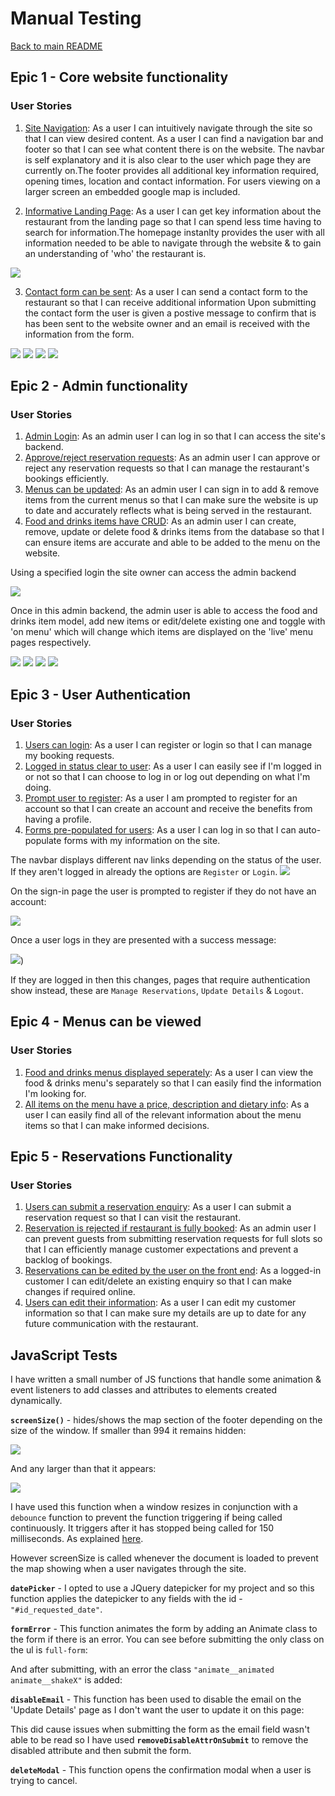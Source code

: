 # Manual Testing

[Back to main README](README.md)

## Epic 1 - Core website functionality

### User Stories

1. [Site Navigation](https://github.com/ExcellentWish/portfolio-project-4/issues/1): As a user I can intuitively navigate through the site so that I can view desired content. As a user I can find a navigation bar and footer so that I can see what content there is on the website. The navbar is self explanatory and it is also clear to the user which page they are currently on.The footer provides all additional key information required, opening times, location and contact information. For users viewing on a larger screen an embedded google map is included. 

2. [Informative Landing Page](https://github.com/ExcellentWish/portfolio-project-4/issues/2): As a user I can get key information about the restaurant from the landing page so that I can spend less time having to search for information.The homepage instanlty provides the user with all information needed to be able to navigate through the website & to gain an understanding of 'who' the restaurant is.
   
![](assets/images/userStory_SiteNav.PNG)

3. [Contact form can be sent](https://github.com/ExcellentWish/portfolio-project-4/issues/17): As a user I can send a contact form to the restaurant so that I can receive additional information Upon submitting the contact form the user is given a postive message to confirm that is has been sent to the website owner and an email is received with the information from the form.

![](assets/testing/ContactUs.PNG)
![](assets/testing/ContactUsTest.PNG)
![](assets/testing/ContactUsMessageTest.PNG)
![](assets/testing/ContactUsSentEmail.PNG)


## Epic 2 - Admin functionality
### User Stories

1. [Admin Login](https://github.com/ExcellentWish/portfolio-project-4/issues/3): As an admin user I can log in so that I can access the site's backend.
2. [Approve/reject reservation requests](https://github.com/ExcellentWish/portfolio-project-4/issues/4): As an admin user I can approve or reject any reservation requests so that I can manage the restaurant's bookings efficiently.
3. [Menus can be updated](https://github.com/ExcellentWish/portfolio-project-4/issues/5): As an admin user I can sign in to add & remove items from the current menus so that I can make sure the website is up to date and accurately reflects what is being served in the restaurant.
4. [Food and drinks items have CRUD](https://github.com/ExcellentWish/portfolio-project-4/issues/5): As an admin user I can create, remove, update or delete food & drinks items from the database so that I can ensure items are accurate and able to be added to the menu on the website.

Using a specified login the site owner can access the admin backend

![](assets/images/Admin.PNG)

Once in this admin backend, the admin user is able to access the food and drinks item model, add new items or edit/delete existing one and toggle with 'on menu' which will change which items are displayed on the 'live' menu pages respectively.

![](assets/testing/drink-menu-admin.PNG)
![](assets/testing/single-drink-admin.PNG)
![](assets/testing/food-menu-admin.PNG)
![](assets/testing/single-food-admin.PNG)


## Epic 3 - User Authentication
### User Stories
1. [Users can login](https://github.com/ExcellentWish/portfolio-project-4/issues/7): As a user I can register or login so that I can manage my booking requests.
2. [Logged in status clear to user](https://github.com/ExcellentWish/portfolio-project-4/issues/8): As a user I can easily see if I'm logged in or not so that I can choose to log in or log out depending on what I'm doing.
3. [Prompt user to register](https://github.com/ExcellentWish/portfolio-project-4/issues/9): As a user I am prompted to register for an account so that I can create an account and receive the benefits from having a profile.
4. [Forms pre-populated for users](https://github.com/ExcellentWish/portfolio-project-4/issues/10): As a user I can log in so that I can auto-populate forms with my information on the site.

The navbar displays different nav links depending on the status of the user. If they aren't logged in already the options are `Register` or `Login`.
![](assets/testing/notloggedin.PNG)

On the sign-in page the user is prompted to register if they do not have an account:

![](assets/images/testing/sign-in.PNG)

Once a user logs in they are presented with a success message:

![](signinmessage))

 If they are logged in then this changes, pages that require authentication show instead, these are `Manage Reservations`, `Update Details` & `Logout`.

## Epic 4 - Menus can be viewed
### User Stories
1. [Food and drinks menus displayed seperately](https://github.com/ExcellentWish/portfolio-project-4/issues/11): As a user I can view the food & drinks menu's separately so that I can easily find the information I'm looking for.
2. [All items on the menu have a price, description and dietary info](https://github.com/ExcellentWish/portfolio-project-4/issues/12): As a user I can easily find all of the relevant information about the menu items so that I can make informed decisions.

## Epic 5 - Reservations Functionality
### User Stories
1. [Users can submit a reservation enquiry](https://github.com/ExcellentWish/portfolio-project-4/issues/13): As a user I can submit a reservation request so that I can visit the restaurant.
2.  [Reservation is rejected if restaurant is fully booked](https://github.com/ExcellentWish/portfolio-project-4/issues/14): As an admin user I can prevent guests from submitting reservation requests for full slots so that I can efficiently manage customer expectations and prevent a backlog of bookings.
3.  [Reservations can be edited by the user on the front end](https://github.com/ExcellentWish/portfolio-project-4/issues/15): As a logged-in customer I can edit/delete an existing enquiry so that I can make changes if required online.
4.  [Users can edit their information](https://github.com/ExcellentWish/portfolio-project-4/issues/16): As a user I can edit my customer information so that I can make sure my details are up to date for any future communication with the restaurant.

## JavaScript Tests

I have written a small number of JS functions that handle some animation & event listeners to add classes and attributes to elements created dynamically.

**`screenSize()`** - hides/shows the map section of the footer depending on the size of the window. If smaller than 994 it remains hidden:

![](assets/testing/JS-small-screens.PNG) 

And any larger than that it appears:

![](assets/testing/JS-when-over-994.PNG)

I have used this function when a window resizes in conjunction with a `debounce` function to prevent the function triggering if being called continuously. It triggers after it has stopped being called for 150 milliseconds. As explained [here](https://davidwalsh.name/javascript-debounce-function).

However screenSize is called whenever the document is loaded to prevent the map showing when a user navigates through the site.

**`datePicker`** - I opted to use a JQuery datepicker for my project and so this function applies the datepicker to any fields with the id - `"#id_requested_date"`.

**`formError`** - This function animates the form by adding an Animate class to the form if there is an error. You can see before submitting the only class on the ul is `full-form`:

And after submitting, with an error the class `"animate__animated animate__shakeX"` is added:

**`disableEmail`** - This function has been used to disable the email on the 'Update Details' page as I don't want the user to update it on this page:

This did cause issues when submitting the form as the email field wasn't able to be read so I have used **`removeDisableAttrOnSubmit`** to remove the disabled attribute and then submit the form. 

**`deleteModal`** - This function opens the confirmation modal when a user is trying to cancel.